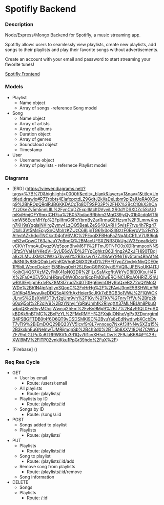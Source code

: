 # Spotifly Backend

### Description
Node/Express/Mongo Backend for Spotifly, a music streaming app.

Spotifly allows users to seamlessly view playlists, create new playlists, add songs to their playlists and play their favorite songs without advertisements.

Create an account with your email and password to start streaming your favorite tunes!

[Spotifly Frontend](https://github.com/aaixn/spotifly-frontend.git)


### Models

- Playlist
    - Name object
    - Array of songs -reference Song model
- Song
    - Name object
    - Array of artists
    - Array of albums
    - Duration object
    - Array of genres 
    - Soundcloud object
    - Timestamp
- User
    - Username object
    - Array of playlists - refernece Playlist model

### Diagrams
- [ERD] (https://viewer.diagrams.net/?tags=%7B%7D&highlight=0000ff&edit=_blank&layers=1&nav=1&title=Untitled.drawio#R7Zrbbts4EIafxpctdLZ9GdtJ2kXaDeLtbm9piZaIUqRA0XGcp9%2BhROpQRqlRJBGKKDACcTg8DT9SP03P%2FHX%2BcC1QkX3hCaYzz0keZv5m5nnLIIL%2FynCqDZExpIIktcltDVvyiLXR0dYDSXDZc5ScU0mKvjHmjOFY9mxICH7su%2B057bdaoBRbhm2MqG39jyQy01bXcdqMT5ikmW56EeqMHYp%2FpIIfmG6PcYbrnByZarRrmaGEHzsm%2F3LmrwXnsn7KH9aYqqiaiNXlrgZymy4LzOQ5BeaLZeS64XLvRHi5wIsP7ryu4h7Rg47DtxIL3Vt5MsEpjySnCMblrzKZUzC68LjnTG61k0ojSlIGzzF0ByrxV%2FdYSAIhvtAZkhdgjTNCkxt04gfV6VJC%2FExqlXFBHqFaZNqAbCE1LV7U89iqkmB2wCpwCT63JhJuY7pBpdQ%2BMacUFSXZNR3OkUgJW3Epea6dzEivCKVrTrmoAuDvqz9Vq5ponBhvM6F1%2FTmJ9TNFO0xXDRmmpooNNSjBfzSYVaHsNKedVHSvUE6oWlD%2FYpEghkzQ63i4ng2AZkJFHj90TBqIa8xzLMUJXMzC1WzqZbvw6%2BSxswYi7ZJ18AeY9NrT6y5tam4BhAfN4Jk8Nt3v88hQDqkLyNhKQVhq8QljlX026xD%2FHFI7yoZZivdykNiyQDE0e1P5bILWcqcDokzHjEi8Bbvq0xH2SLBxqG9PK0IykiSYVQRJJFENoUKl4ITJKojhCj4Q67XzMZyFMK41pN02DR%2FlLuSaMxgfItWkYyD8iBXlKxuH4RX%2Fa0A0EV50JhHRawDhW0DcorI8cpFMQIwEROiNCURoA0HRiZJShUwRASEylipmExlvRsZ8MSIZrudZk40T0Hg6iemOHy9bQxeBX72uQYMoQWDe%2Bh1N4ipNgllyoSQopC%2FvHrHg%2F%2FAviJ3qnE5BSHWLnfWGh1Kq45AwwJkeDDQ5qAlKfhAxHoier6cJKk7xEBGB3o1VWJ%2FlQWCKJLnvS%2BsXnW3T3yf2gUm9vh%2F1Gvi%2FKV%2FnryFffVu%2Bfp2k60u9j5ol%2F2dIV9%2BzYNhylrYqRaUmhfK2RIyqXX37MLNBUm8PkuQwbpQXEw9vyMOoijWweaj2hEm%2FvBv9Mg9%2BT7%2B4y9fQL0FgAXkBDKk5nBTMC%2BxPzYL%2FMxRMYH%2FXsjkIONhxVgPx9ZDvnrgtmIB4PSBGFTDB0t4f6O6QT9vDSDSMKl9C%2ByuYa8zEdNwdiwbXCcbEwT7vTl9%2BjEmDOQ29BQ23YV5Icvf9r8L7vnnceg7NxAf3ifNNwSXZq15%2B3kxknEuGNelnwTJMRjimqnSb%2B4h3d0%2BTI5b8XXV18Oj47CWNuZF79pLGLPuXu6TRRW8V1u3R1Qv7R1cvXH5cLDw%2F9JaB684jP%2BzXWI9MV%2FITP02vnkIKku1PpGr39hdo%2FuX%2F)

- [Firebase] ()

### Req Res Cycle
- GET
    - User by email
        - Route: /users/:email
    - All playlists
        - Route: /playlists/
    - Playlists by ID
        - Route: /playlists/:id
    - Songs by ID
        - Route: /songs/:id
- POST
    - Songs added to playlist
    - Playlists
        - Route: /playlists/
- PUT
    - Playlists
        - Route: /playlists/:id
    - Song to playlist
        - Route: /playlists/:id/add
    - Remove song from playlists
        - Route: /playlists/:id/remove
    - Song information
- DELETE
    - Songs
    - Playlists
        - Route: /:id